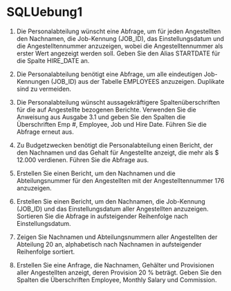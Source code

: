 # SQLUebung1

1. Die Personalabteilung wünscht eine Abfrage, um für jeden Angestellten den Nachnamen, die Job-Kennung (JOB_ID), das Einstellungsdatum und die Angestelltennummer anzuzeigen, wobei die Angestelltennummer als erster Wert angezeigt werden soll. Geben Sie den Alias STARTDATE für die Spalte HIRE_DATE an. 

2. Die Personalabteilung benötigt eine Abfrage, um alle eindeutigen Job-Kennungen (JOB_ID) aus der Tabelle EMPLOYEES anzuzeigen. Duplikate sind zu vermeiden. 

3. Die Personalabteilung wünscht aussagekräftigere Spaltenüberschriften für die auf Angestellte bezogenen Berichte. Verwenden Sie die Anweisung aus Ausgabe 3.1 und geben Sie den Spalten die Überschriften Emp #, Employee, Job und Hire Date. Führen Sie die Abfrage erneut aus. 

4. Zu Budgetzwecken benötigt die Personalabteilung einen Bericht, der den Nachnamen und das Gehalt für Angestellte anzeigt, die mehr als $ 12.000 verdienen. Führen Sie die Abfrage aus. 

5. Erstellen Sie einen Bericht, um den Nachnamen und die Abteilungsnummer für den Angestellten mit der Angestelltennummer 176 anzuzeigen. 

6. Erstellen Sie einen Bericht, um den Nachnamen, die Job-Kennung (JOB_ID) und das Einstellungsdatum aller Angestellten anzuzeigen. Sortieren Sie die Abfrage in aufsteigender Reihenfolge nach Einstellungsdatum. 

7. Zeigen Sie Nachnamen und Abteilungsnummern aller Angestellten der Abteilung 20 an, alphabetisch nach Nachnamen in aufsteigender Reihenfolge sortiert. 

8. Erstellen Sie eine Anfrage, die Nachnamen, Gehälter und Provisionen aller Angestellten anzeigt, deren Provision 20 % beträgt. Geben Sie den Spalten die Überschriften Employee, Monthly Salary und Commission. 

